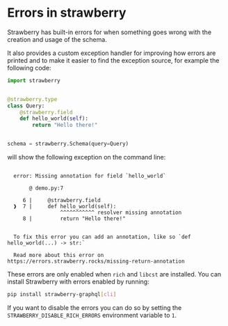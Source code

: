 # Errors in strawberry

Strawberry has built-in errors for when something goes wrong with the creation
and usage of the schema.

It also provides a custom exception handler for improving how errors are printed
and to make it easier to find the exception source, for example the following
code:

```python
import strawberry


@strawberry.type
class Query:
    @strawberry.field
    def hello_world(self):
        return "Hello there!"


schema = strawberry.Schema(query=Query)
```

will show the following exception on the command line:

```text

  error: Missing annotation for field `hello_world`

       @ demo.py:7

     6 |     @strawberry.field
  ❱  7 |     def hello_world(self):
                 ^^^^^^^^^^^ resolver missing annotation
     8 |         return "Hello there!"


  To fix this error you can add an annotation, like so `def hello_world(...) -> str:`

  Read more about this error on https://errors.strawberry.rocks/missing-return-annotation

```

These errors are only enabled when `rich` and `libcst` are installed. You can
install Strawberry with errors enabled by running:

```bash
pip install strawberry-graphql[cli]
```

If you want to disable the errors you can do so by setting the
`STRAWBERRY_DISABLE_RICH_ERRORS` environment variable to `1`.
